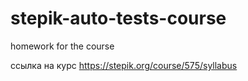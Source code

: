 # stepik-auto-tests-course

homework for the course

ссылка на курс https://stepik.org/course/575/syllabus